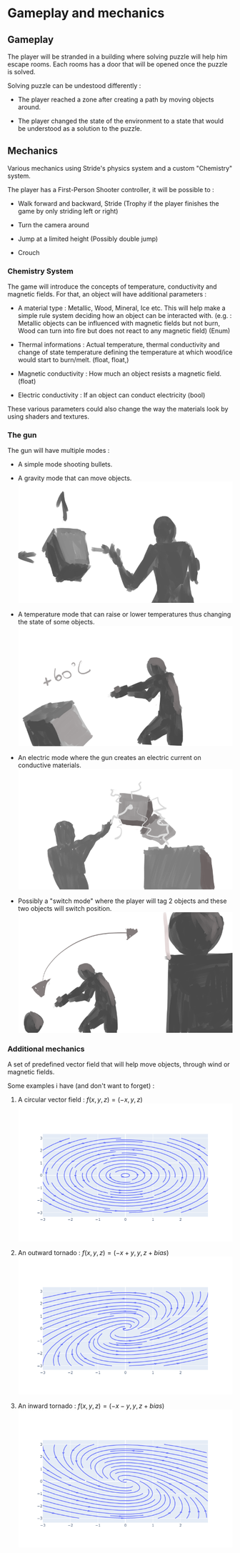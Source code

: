 # Gameplay and mechanics

## Gameplay

The player will be stranded in a building where solving puzzle will help him escape rooms. Each rooms has a door that will be opened once the puzzle is solved.

Solving puzzle can be undestood differently :

* The player reached a zone after creating a path by moving objects around.

* The player changed the state of the environment to a state that would be understood as a solution to the puzzle.

## Mechanics

Various mechanics using Stride's physics system and a custom "Chemistry" system.

The player has a First-Person Shooter controller, it will be possible to :

* Walk forward and backward, Stride (Trophy if the player finishes the game by only striding left or right)
  
* Turn the camera around

* Jump at a limited height (Possibly double jump)

* Crouch

### Chemistry System

The game will introduce the concepts of temperature, conductivity and magnetic fields. For that, an object will have additional parameters :

* A material type : Metallic, Wood, Mineral, Ice etc. This will help make a simple rule system deciding how an object can be interacted with. (e.g. : Metallic objects can be influenced with magnetic fields but not burn, Wood can turn into fire but does not react to any magnetic field) (Enum)

* Thermal informations : Actual temperature, thermal conductivity and change of state temperature defining the temperature at which wood/ice would start to burn/melt. (float, float,)

* Magnetic conductivity : How much an object resists a magnetic field. (float)

* Electric conductivity : If an object can conduct electricity (bool)

These various parameters could also change the way the materials look by using shaders and textures.


### The gun

The gun will have multiple modes :

* A simple mode shooting bullets.

* A gravity mode that can move objects. ![gravity](img/gravity.png)

* A temperature mode that can raise or lower temperatures thus changing the state of some objects. ![temp](img/temperature.png)

* An electric mode where the gun creates an electric current on conductive materials. ![electric](img/electric.png)

* Possibly a "switch mode" where the player will tag 2 objects and these two objects will switch position. ![switch objects](img/switch.png)

### Additional mechanics

A set of predefined vector field that will help move objects, through wind or magnetic fields.

Some examples i have (and don't want to forget) :

1. A circular vector field : $f(x,y,z) = (-x,y,z)$ ![tornado](./img/tornado.png)

2. An outward tornado : $f(x,y,z) = (-x+y,y,z+bias)$ ![outward tornado](./img/outward_tornado.png)

3. An inward tornado : $f(x,y,z) = (-x-y,y,z+bias)$ ![inward tornado](./img/inward_tornado.png)